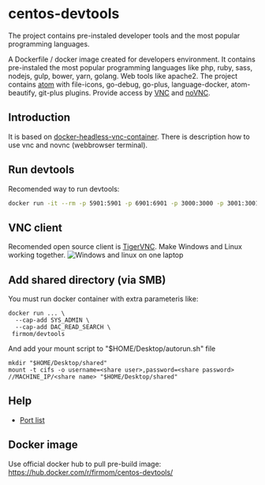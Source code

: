 # centos-devtools
The project contains pre-instaled developer tools and the most popular programming languages.

A Dockerfile / docker image created for developers environment. It contains pre-instaled the most popular programming languages like php, ruby, sass, nodejs, gulp, bower, yarn, golang. Web tools like apache2. The project contains [atom](https://atom.io/) with file-icons, go-debug, go-plus, language-docker, atom-beautify, git-plus plugins. Provide access by [VNC](https://pl.wikipedia.org/wiki/Virtual_Network_Computing) and [noVNC](https://github.com/novnc/noVNC).

## Introduction
It is based on [docker-headless-vnc-container](https://github.com/ConSol/docker-headless-vnc-container). There is description how to use vnc and novnc (webbrowser terminal).

## Run devtools
Recomended way to run devtools:
```bash
docker run -it --rm -p 5901:5901 -p 6901:6901 -p 3000:3000 -p 3001:3001 -p 80:80 -p 8080:8080 -p 5555:5555 -e VNC_RESOLUTION=1600x900 -e VNC_COL_DEPTH=24 -e VNC_PW=pass123 -v mywork:/headless/Desktop/work -v mygit:/headless/.git -v myatom:/headless/.atom -v mywww:/var/www -v /var/run/docker.sock:/var/run/docker.sock -v /var/lib/docker:/var/lib/docker --privileged=true --cap-add SYS_ADMIN --cap-add DAC_READ_SEARCH firmom/centos-devtools
```

## VNC client
Recomended open source client is [TigerVNC](http://tigervnc.org/). Make Windows and Linux working together.
![Windows and linux on one laptop](https://raw.github.com/firmom/docker-desktop-devtools/master/screenshots/desktop.jpg)

## Add shared directory (via SMB)
You must run docker container with extra parameteris like:
```
docker run ... \
  --cap-add SYS_ADMIN \
  --cap-add DAC_READ_SEARCH \
 firmom/devtools
```
And add your mount script to "$HOME/Desktop/autorun.sh" file
```
mkdir "$HOME/Desktop/shared"
mount -t cifs -o username=<share user>,password=<share password> //MACHINE_IP/<share name> "$HOME/Desktop/shared"
```

## Help
* [Port list](image/root/Desktop/DevToolsHelp/ports.md)

## Docker image
Use official docker hub to pull pre-build image:
https://hub.docker.com/r/firmom/centos-devtools/
